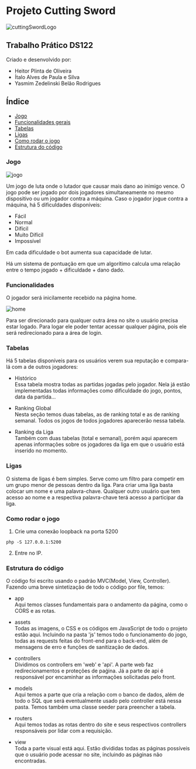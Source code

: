# Projeto Cutting Sword

![cuttingSwordLogo](https://cdn.discordapp.com/attachments/1172313929909817447/1177412036326608896/people-fighting-with-swords-that-looks-like-a-game-upscaled1.png?ex=65726968&is=655ff468&hm=35dd1ce60e9c8c6a057c7937ed27b20d6a143fea6fd70e0db3436a661e7cd5d7&)

## Trabalho Prático DS122

Criado e desenvolvido por:
- Heitor Plinta de Oliveira
- Ítalo Alves de Paula e Silva
- Yasmim Zedelinski Belão Rodrigues

## Índice
- <a href="#jogo">Jogo</a>
- <a href="#funcionalidades">Funcionalidades gerais</a>
- <a href="#tabelas">Tabelas</a>
- <a href="#ligas">Ligas</a>
- <a href="#como-rodar-o-jogo">Como rodar o jogo</a>
- <a href="#estrutura-do-código">Estrutura do código</a>

### Jogo
![jogo](https://cdn.discordapp.com/attachments/1172313929909817447/1177416722765062194/2023-11-23_22-12.png?ex=65726dc6&is=655ff8c6&hm=a95af989e31a85a99c3164b08e5d63c7d7c7745adcecbdaccea70cd63e5a8c73&)

Um jogo de luta onde o lutador que causar mais dano ao inimigo vence. O jogo pode ser jogado por dois jogadores simultaneamente no mesmo dispositivo ou um jogador contra a máquina.
Caso o jogador jogue contra a máquina, há 5 dificuldades disponíveis:
- Fácil
- Normal
- Difícil
- Muito Difícil
- Impossível  

Em cada dificuldade o bot aumenta sua capacidade de lutar.

Há um sistema de pontuação em que um algorítimo calcula uma relação entre o tempo jogado + dificuldade + dano dado.

### Funcionalidades

O jogador será inicilamente recebido na página home.

![home](https://cdn.discordapp.com/attachments/1172313929909817447/1177421136372433007/2023-11-23_22-30.png?ex=657271e2&is=655ffce2&hm=3b850603dbce56f23ca06a7acc7d3f02ca5f48321fb3560ce2a16e6cc50a7cf6&)

Para ser direcionado para qualquer outra área no site o usuário precisa estar logado. Para logar ele poder tentar acessar qualquer página, pois ele será redirecionado para a área de login.

### Tabelas

Há 5 tabelas disponíveis para os usuários verem sua reputação e compara-lá com a de outros jogadores:

- Histórico  
Essa tabela mostra todas as partidas jogadas pelo jogador. Nela já estão implementadas todas informações como dificuldade do jogo, pontos, data da partida...

- Ranking Global  
Nesta seção temos duas tabelas, as de ranking total e as de ranking semanal. Todos os jogos de todos jogadores aparecerão nessa tabela. 

- Ranking da Liga  
Também com duas tabelas (total e semanal), porém aqui aparecem apenas informações sobre os jogadores da liga em que o usuário está inserido no momento.

### Ligas
O sistema de ligas é bem simples. Serve como um filtro para competir em um grupo menor de pessoas dentro da liga. Para criar uma liga basta colocar um nome e uma palavra-chave. Qualquer outro usuário que tem acesso ao nome e a respectiva palavra-chave terá acesso a participar da liga.

### Como rodar o jogo
1. Crie uma conexão loopback na porta 5200
```
php -S 127.0.0.1:5200
```
2. Entre no IP.

### Estrutura do código

O código foi escrito usando o padrão MVC(Model, View, Controller). Fazendo uma breve sintetização de todo o código por file, temos:

- app  
   Aqui temos classes fundamentais para o andamento da página, como o CORS e as rotas.

- assets  
Todas as imagens, o CSS e os códigos em JavaScript de todo o projeto estão aqui. Incluindo na pasta 'js' temos todo o funcionamento do jogo, todas as requests feitas do front-end para o back-end, além de mensagens de erro e funções de sanitização de dados.

- controllers  
Dividimos os controllers em 'web' e 'api'. A parte web faz redirecionamentos e proteções de paǵina. Já a parte de api é responsável por encaminhar as informações solicitadas pelo front.

- models  
Aqui temos a parte que cria a relação com o banco de dados, além de todo o SQL que será eventualmente usado pelo controller está nessa pasta. Temos também uma classe seeder para preencher a tabela.

- routers  
Aqui temos todas as rotas dentro do site e seus respectivos controllers responsáveis por lidar com a requisição.

- view  
Toda a parte visual está aqui. Estão divididas todas as páginas possíveis que o usuário pode acessar no site, incluindo as páginas não encontradas.
